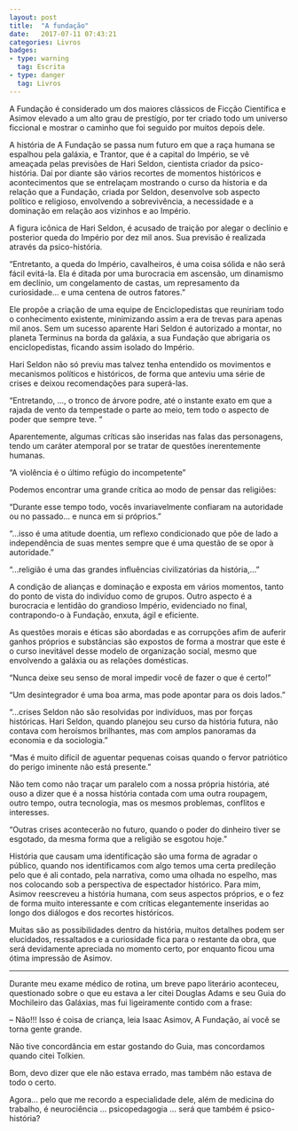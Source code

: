 ```yaml
---
layout: post
title:  "A fundação"
date:   2017-07-11 07:43:21
categories: Livros
badges:
- type: warning
  tag: Escrita
- type: danger
  tag: Livros
---
```



A Fundação é considerado um dos maiores clássicos de Ficção Científica e Asimov elevado a um alto grau de prestígio, por ter criado todo um universo ficcional e mostrar o caminho que foi seguido por muitos depois dele.

<!--more-->

A história de A Fundação se passa num futuro em que a raça humana se espalhou pela galáxia, e Trantor, que é a capital do Império, se vê ameaçada pelas previsões de Hari Seldon, cientista criador da psico-história. Daí por diante são vários recortes de momentos históricos e acontecimentos que se entrelaçam mostrando o curso da historia e da relação que a Fundação, criada por Seldon, desenvolve sob aspecto político e religioso, envolvendo a sobrevivência, a necessidade e a dominação em relação aos vizinhos e ao Império.

A figura icônica de Hari Seldon, é acusado de traição por alegar o declínio e posterior queda do Império por dez mil anos. Sua previsão é realizada através da psico-história.

“Entretanto, a queda do Império, cavalheiros, é uma coisa sólida e não será fácil evitá-la. Ela é ditada por uma burocracia em ascensão, um dinamismo em declínio, um congelamento de castas, um represamento da curiosidade… e uma centena de outros fatores.”

Ele propõe a criação de uma equipe de Enciclopedistas que reuniriam todo o conhecimento existente, minimizando assim a era de trevas para apenas mil anos. Sem um sucesso aparente Hari Seldon é autorizado a montar, no planeta Terminus na borda da galáxia, a sua Fundação que abrigaria os enciclopedistas, ficando assim isolado do Império.

Hari Seldon não só previu mas talvez tenha entendido os movimentos e mecanismos políticos e históricos, de forma que anteviu uma série de crises e deixou recomendações para superá-las.

“Entretando, …, o tronco de árvore podre, até o instante exato em que a rajada de vento da tempestade o parte ao meio, tem todo o aspecto de poder que sempre teve. “

Aparentemente, algumas críticas são inseridas nas falas das personagens, tendo um caráter atemporal por se tratar de questões inerentemente humanas.

“A violência é o último refúgio do incompetente”

Podemos encontrar uma grande crítica ao modo de pensar das religiões:

“Durante esse tempo todo, vocês invariavelmente confiaram na autoridade ou no passado… e nunca em si próprios.”

“…isso é uma atitude doentia, um reflexo condicionado que põe de lado a independência de suas mentes sempre que é uma questão de se opor à autoridade.”

“…religião é uma das grandes influências civilizatórias da história,…”

A condição de alianças e dominação e exposta em vários momentos, tanto do ponto de vista do indivíduo como de grupos. Outro aspecto é a burocracia e lentidão do grandioso Império, evidenciado no final, contrapondo-o à Fundação, enxuta, ágil e eficiente.

As questões morais e éticas são abordadas e as corrupções afim de auferir ganhos próprios e substâncias são expostos de forma a mostrar que este é o curso inevitável desse modelo de organização social, mesmo que envolvendo a galáxia ou as relações domésticas.

“Nunca deixe seu senso de moral impedir você de fazer o que é certo!”

“Um desintegrador é uma boa arma, mas pode apontar para os dois lados.”

“…crises Seldon não são resolvidas por indivíduos, mas por forças históricas. Hari Seldon, quando planejou seu curso da história futura, não contava com heroísmos brilhantes, mas com amplos panoramas da economia e da sociologia.”

“Mas é muito difícil de aguentar pequenas coisas quando o fervor patriótico do perigo iminente não está presente.”

Não tem como não traçar um paralelo com a nossa própria história, até ouso a dizer que é a nossa história contada com uma outra roupagem, outro tempo, outra tecnologia, mas os mesmos problemas, conflitos e interesses.

“Outras crises acontecerão no futuro, quando o poder do dinheiro tiver se esgotado, da mesma forma que a religião se esgotou hoje.”

História que causam uma identificação são uma forma de agradar o público, quando nos identificamos com algo temos uma certa predileção pelo que é ali contado, pela narrativa, como uma olhada no espelho, mas nos colocando sob a perspectiva de espectador histórico. Para mim, Asimov reescreveu a história humana, com seus aspectos próprios, e o fez de forma muito interessante e com críticas elegantemente inseridas ao longo dos diálogos e dos recortes históricos.

Muitas são as possibilidades dentro da história, muitos detalhes podem ser elucidados, ressaltados e a curiosidade fica para o restante da obra, que será devidamente apreciada no momento certo, por enquanto ficou uma ótima impressão de Asimov.

* * *

Durante meu exame médico de rotina, um breve papo literário aconteceu, questionado sobre o que eu estava a ler citei Douglas Adams e seu Guia do Mochileiro das Galáxias, mas fui ligeiramente contido com a frase:

– Não!!! Isso é coisa de criança, leia Isaac Asimov, A Fundação, aí você se torna gente grande.

Não tive concordância em estar gostando do Guia, mas concordamos quando citei Tolkien.

Bom, devo dizer que ele não estava errado, mas também não estava de todo o certo.

Agora… pelo que me recordo a especialidade dele, além de medicina do trabalho, é neurociência … psicopedagogia … será que também é psico-história?
